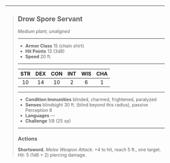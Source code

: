 ***
> ## Drow Spore Servant
> *Medium plant, unaligned*
> 
> ***
> 
> - **Armor Class** 15 (chain shirt)
> - **Hit Points** 13 (3d8)
> - **Speed** 20 ft.
> 
> ***
> 
> |STR|DEX|CON|INT|WIS|CHA|
> |:---:|:---:|:---:|:---:|:---:|:---:|
> |10|14|10|2|6|1|
> 
> ***
> 
> - **Condition Immunities** blinded, charmed, frightened, paralyzed
> - **Senses** blindsight 30 ft. (blind beyond this radius), passive Perception 8
> - **Languages** —
> - **Challenge** 1/8 (25 xp)
> 
> ***
> 
> ### Actions
> **Shortsword.** *Melee Weapon Attack:* +4 to hit, reach 5 ft., one target. *Hit:* 5 (1d6 + 2) piercing damage.